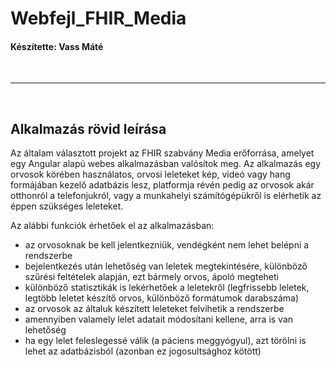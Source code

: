 # Webfejl_FHIR_Media

#### Készítette: Vass Máté

<br>

---

<br>

## Alkalmazás rövid leírása

Az általam választott projekt az FHIR szabvány Media erőforrása, amelyet egy Angular alapú webes alkalmazásban valósítok meg. Az alkalmazás egy orvosok körében használatos, orvosi leleteket kép, videó vagy hang formájában kezelő adatbázis lesz, platformja révén pedig az orvosok akár otthonról a telefonjukról, vagy a munkahelyi számítógépükről is elérhetik az éppen szükséges leleteket.

Az alábbi funkciók érhetőek el az alkalmazásban:

- az orvosoknak be kell jelentkezniük, vendégként nem lehet belépni a rendszerbe
- bejelentkezés után lehetőség van leletek megtekintésére, különböző szűrési feltételek alapján, ezt bármely orvos, ápoló megteheti
- különböző statisztikák is lekérhetőek a leletekről (legfrissebb leletek, legtöbb leletet készítő orvos, különböző formátumok darabszáma)
- az orvosok az általuk készített leleteket felvihetik a rendszerbe
- amennyiben valamely lelet adatait módosítani kellene, arra is van lehetőség
- ha egy lelet feleslegessé válik (a páciens meggyógyul), azt törölni is lehet az adatbázisból (azonban ez jogosultsághoz kötött)